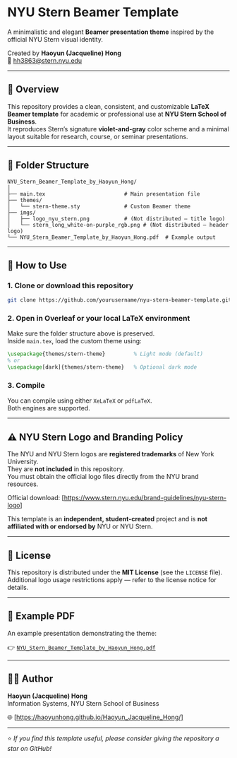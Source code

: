 # NYU Stern Beamer Template

A minimalistic and elegant **Beamer presentation theme** inspired by the official NYU Stern visual identity.

Created by **Haoyun (Jacqueline) Hong**  
📧 [hh3863@stern.nyu.edu](mailto:hh3863@stern.nyu.edu)

---

## 🎯 Overview

This repository provides a clean, consistent, and customizable **LaTeX Beamer template** for academic or professional use at **NYU Stern School of Business**.  
It reproduces Stern’s signature **violet-and-gray** color scheme and a minimal layout suitable for research, course, or seminar presentations.

---

## 📁 Folder Structure

```
NYU_Stern_Beamer_Template_by_Haoyun_Hong/
│
├── main.tex                         # Main presentation file
├── themes/
│   └── stern-theme.sty              # Custom Beamer theme
├── imgs/
│   ├── logo_nyu_stern.png           # (Not distributed — title logo)
│   └── stern_long_white-on-purple_rgb.png # (Not distributed — header logo)
└── NYU_Stern_Beamer_Template_by_Haoyun_Hong.pdf  # Example output
```

---

## 🧩 How to Use

### 1. Clone or download this repository
```bash
git clone https://github.com/yourusername/nyu-stern-beamer-template.git
```

### 2. Open in Overleaf or your local LaTeX environment

Make sure the folder structure above is preserved.  
Inside `main.tex`, load the custom theme using:

```latex
\usepackage{themes/stern-theme}         % Light mode (default)
% or
\usepackage[dark]{themes/stern-theme}   % Optional dark mode
```

### 3. Compile
You can compile using either `XeLaTeX` or `pdfLaTeX`.  
Both engines are supported.

---

## ⚠️ NYU Stern Logo and Branding Policy

The NYU and NYU Stern logos are **registered trademarks** of New York University.  
They are **not included** in this repository.  
You must obtain the official logo files directly from the NYU brand resources.

Official download: [https://www.stern.nyu.edu/brand-guidelines/nyu-stern-logo]

This template is an **independent, student-created** project and is **not affiliated with or endorsed by** NYU or NYU Stern.

---

## 🪪 License

This repository is distributed under the **MIT License** (see the `LICENSE` file).  
Additional logo usage restrictions apply — refer to the license notice for details.

---

## 📘 Example PDF

An example presentation demonstrating the theme:

👉 [`NYU_Stern_Beamer_Template_by_Haoyun_Hong.pdf`](NYU_Stern_Beamer_Template_by_Haoyun_Hong.pdf)

---

## 👩‍💻 Author

**Haoyun (Jacqueline) Hong**  
Information Systems, NYU Stern School of Business

🌐 [https://haoyunhong.github.io/Haoyun_Jacqueline_Hong/]

---

⭐ *If you find this template useful, please consider giving the repository a star on GitHub!*
